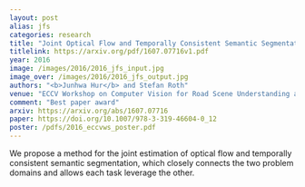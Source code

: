 ```yaml
---
layout: post
alias: jfs
categories: research
title: "Joint Optical Flow and Temporally Consistent Semantic Segmentation"
titlelink: https://arxiv.org/pdf/1607.07716v1.pdf
year: 2016
image: /images/2016/2016_jfs_input.jpg
image_over: /images/2016/2016_jfs_output.jpg
authors: "<b>Junhwa Hur</b> and Stefan Roth"
venue: "ECCV Workshop on Computer Vision for Road Scene Understanding and Autonomous Driving (ECCVW)"
comment: "Best paper award"
arxiv: https://arxiv.org/abs/1607.07716
paper: https://doi.org/10.1007/978-3-319-46604-0_12
poster: /pdfs/2016_eccvws_poster.pdf
---
```


We propose a method for the joint estimation of optical flow and temporally consistent semantic segmentation, which closely connects the two problem domains and allows each task leverage the other.
